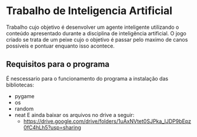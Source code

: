 # Trabalho de Inteligencia Artificial

  Trabalho cujo objetivo é desenvolver um agente inteligente utilizando o conteúdo apresentado durante a
disciplina de inteligência artificial. O jogo criado se trata de um peixe cujo o objetivo é passar pelo maximo de canos possiveis e pontuar enquanto isso acontece.

## Requisitos para o programa

  É nescessario para o funcionamento do programa a instalação das bibliotecas:
- pygame
- os
- random
- neat
  E ainda baixar os arquivos no drive a seguir:
  - https://drive.google.com/drive/folders/1uAxNVtet0SJPka_IJDP9bEpz0fC4hLh5?usp=sharing
